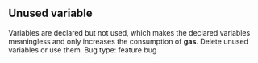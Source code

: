 ## Unused variable
Variables are declared but not used, which makes the declared variables meaningless and only increases the consumption of **gas**. Delete unused variables or use them.
Bug type: feature bug